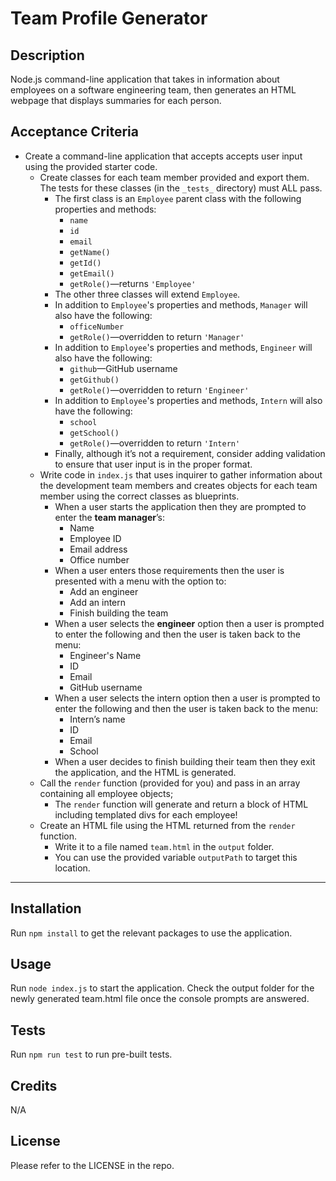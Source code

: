 # Team Profile Generator

## Description

Node.js command-line application that takes in information about employees on a software engineering team, then generates an HTML webpage that displays summaries for each person.

## Acceptance Criteria

- Create a command-line application that accepts accepts user input using the provided starter code.
  - Create classes for each team member provided and export them. The tests for these classes (in the `_tests_` directory) must ALL pass.
    - The first class is an `Employee` parent class with the following properties and methods:
      - `name`
      - `id`
      - `email`
      - `getName()`
      - `getId()`
      - `getEmail()`
      - `getRole()`&mdash;returns `'Employee'`
    - The other three classes will extend `Employee`.
    - In addition to `Employee`'s properties and methods, `Manager` will also have the following:
      - `officeNumber`
      - `getRole()`&mdash;overridden to return `'Manager'`
    - In addition to `Employee`'s properties and methods, `Engineer` will also have the following:
      - `github`&mdash;GitHub username
      - `getGithub()`
      - `getRole()`&mdash;overridden to return `'Engineer'`
    - In addition to `Employee`'s properties and methods, `Intern` will also have the following:
      - `school`
      - `getSchool()`
      - `getRole()`&mdash;overridden to return `'Intern'`
    - Finally, although it’s not a requirement, consider adding validation to ensure that user input is in the proper format.
  - Write code in `index.js` that uses inquirer to gather information about the development team members and creates objects for each team member using the correct classes as blueprints.
    - When a user starts the application then they are prompted to enter the **team manager**’s:
      - Name
      - Employee ID
      - Email address
      - Office number
    - When a user enters those requirements then the user is presented with a menu with the option to:
      - Add an engineer
      - Add an intern
      - Finish building the team
    - When a user selects the **engineer** option then a user is prompted to enter the following and then the user is taken back to the menu:
      - Engineer's Name
      - ID
      - Email
      - GitHub username
    - When a user selects the intern option then a user is prompted to enter the following and then the user is taken back to the menu:
      - Intern’s name
      - ID
      - Email
      - School
    - When a user decides to finish building their team then they exit the application, and the HTML is generated.
  - Call the `render` function (provided for you) and pass in an array containing all employee objects;
    - The `render` function will generate and return a block of HTML including templated divs for each employee!
  - Create an HTML file using the HTML returned from the `render` function.
    - Write it to a file named `team.html` in the `output` folder.
    - You can use the provided variable `outputPath` to target this location.

---

## Installation

Run `npm install` to get the relevant packages to use the application.

## Usage

Run `node index.js` to start the application. Check the output folder for the newly generated team.html file once the console prompts are answered.

## Tests

Run `npm run test` to run pre-built tests.

## Credits

N/A

## License

Please refer to the LICENSE in the repo.
